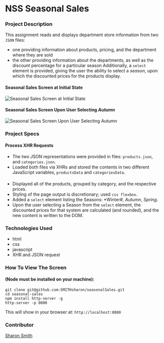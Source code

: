 # NSS Seasonal Sales

### Project Description 
This assignment reads and displays department store information from two `JSON` files: 
- one providing information about products, pricing, and the department where they are sold
- the other providing information about the departments, as well as the discount percentage for a particular season
Additionally, a `select` element is provided, giving the user the ability to select a *season*, upon which the discounted prices for the products display. 

#### Seasonal Sales Screen at Initial State
![Seasonal Sales Screen at Initial State](https:......png)


#### Seasonal Sales Screen Upon User Selecting *Autumn*
![Seasonal Sales Screen Upon User Selecting Autumn](https:......png)


### Project Specs
#### Process XHR Requests
- The two JSON representations were provided in files: `products.json`, and `categories.json`. 
- Loaded both files via XHRs and stored the contents in two different JavaScript variables, `productsData` and `categoriesData`.

####
- Displayed all of the products, grouped by category, and the respective prices.
- Styling of the page output is discretionary; used `css flexbox`. 
- Added a `select` element listing the Seasons: *Winter#, *Autumn*, *Spring*.
- Upon the user selecting a Season from the `select` element, the discounted prices for that system are calculated (and rounded), and the new content is written to the DOM.  


### Technologies Used
- html
- css
- javascript
- XHR and JSON request


### How To View The Screen 
#### (Node must be installed on your machine):
```
git clone git@github.com:SMITHsharon/seasonalSales.git
cd seasonal-sales
npm install http-server -g
http-server -p 8080
```

This will show in your browser at: `http://localhost:8080`

### Contributor
[Sharon Smith](https://github.com/SMITHsharon)
